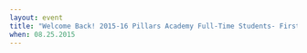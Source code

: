 ```yaml
---
layout: event
title: "Welcome Back! 2015-16 Pillars Academy Full-Time Students- First Day"
when: 08.25.2015
---
```

